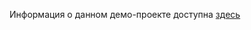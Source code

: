 Информация о данном демо-проекте доступна <a href="https://tonnique.github.io/Maven%20and%20JUnit%20tests%20for%20Swing/index.html">здесь</a>
